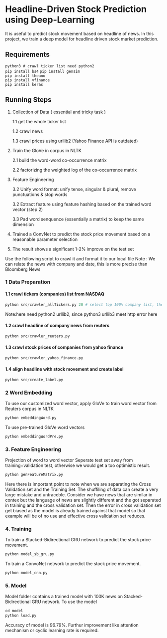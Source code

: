 # Headline-Driven Stock Prediction using Deep-Learning

It is useful to predict stock movement based on headline of news. In this project, we train a deep model for headline driven stock market prediction.

## Requirements

`python3 # crawl ticker list need python2`  
`pip install bs4` 
`pip install gensim`  
`pip install theano`  
`pip install yfinance`   
`pip install keras`  


## Running Steps

1. Collection of Data ( essential and tricky task ) 

    1.1 get the whole ticker list

    1.2 crawl news 
    
    1.3 crawl prices using urllib2 (Yahoo Finance API is outdated)

2. Train the GloVe in corpus in NLTK

    2.1 build the word-word co-occurrence matrix
  
    2.2 factorizing the weighted log of the co-occurrence matrix
  
3. Feature Engineering
  
    3.2 Unify word format: unify tense, singular & plural, remove punctuations & stop words
  
    3.2 Extract feature using feature hashing based on the trained word vector (step 2)
  
    3.3 Pad word senquence (essentially a matrix) to keep the same dimension
  
4. Trained a ConvNet to predict the stock price movement based on a reasonable parameter selection
5. The result shows a significant 1-2% improve on the test set

Use the following script to crawl it and format it to our local file
Note : We can relate the news with company and date, this is more precise than Bloomberg News
### 1 Data Preparation

#### 1.1 crawl tickers (companies) list from NASDAQ 

```python
python src/crawler_allTickers.py 20 # select top 100% company list, the num is an ajustable parameter
```
Note:here need python2 urllib2, since python3 urllib3 meet http error here

#### 1.2 crawl headline of company news from reuters

```python
python src/crawler_reuters.py 
```

#### 1.3 crawl stock prices of companies from yahoo finance

```python
python src/crawler_yahoo_finance.py 
```

#### 1.4 align headline with stock movement and create label

```python
python src/create_label.py 
```

### 2 Word Embedding
To use our customized word vector, apply GloVe to train word vector from Reuters corpus in NLTK

```python
python embeddingWord.py
```
To use pre-trained GloVe word vectors

```python
python embeddingWordPre.py
```


### 3. Feature Engineering

Projection of word to word vector
Seperate test set away from training+validation test, otherwise we would get a too optimistic result.

```python
python genFeatureMatrix.py
```
Here there is important point to note when we are separating the Cross Validation set and the Training Set. The shuffiling of data can create a very large mistake and untraceble. Consider we have news that are similar in contex but the language of news are slightly different and the got separated in training and the cross validation set. Then the error in cross validation set get biased as the model is already trained against that model so that example will be of no use and effective cross validation set reduces.

### 4. Training 
To train a Stacked-Bidirectional GRU network to predict the stock price movement.

```python
python model_sb_gru.py
```

To train a ConvoNet network to predict the stock price movement.

```python
python model_cnn.py
```
### 5. Model
Model folder contains a trained model with 100K news on Stacked-Bidirectional GRU network.
To use the model

```python
cd model
python load.py
```
Accuracy of model is 96.79%. Furthur improvement like attention mechanism or cyclic learning rate is required. 

